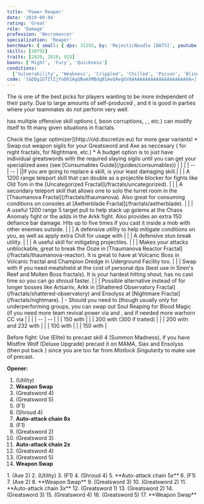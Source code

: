 ```yaml
---
title: 'Power Reaper'
date: '2019-09-04'
rating: 'Great'
role: 'Damage'
profession: 'Necromancer'
specialization: 'Reaper'
benchmark: { small: { dps: 31193, by: 'MajesticNoodle [BATS]', youtube: 'wPFrUrG0l0E' } }
skills: [30792]
traits: [2020, 2018, 919]
boons: ['Might', 'Fury', 'Quickness']
conditions:
  ['Vulnerability', 'Weakness', 'Crippled', 'Chilled', 'Poison', 'Blind']
code: '[&DQg1GTIlIjYoD6IAgQBwAXMBdgB1AeQAegGVAAAAAAAAAAAAAAAAAAAAAAA=]'
---
```


The <Specialization name="Reaper" text="Power Reaper"/> is one of the best picks for players wanting to be more independent of their party. Due to large amounts of self-produced <Condition name="vulnerability"/>, <Boon name="Quickness"/> and <Boon name="Might"/> it is good in parties where your teammates do not perform very well.

<Specialization name="Reaper" text="Power Reaper"/> has multiple offensive skill options (<Control name="Pull"/>, boon corruptions, <Condition name="blind"/>, <Control name="Immobile"/>, etc.) <Specialization name="Reaper" text="Power Reaper"/> can modify itself to fit many given situations in fractals.

<Divider text="Equipment"/>
Check the [gear optimizer](http://old.discretize.eu) for more gear variants!
<Grid>
<GridItem sm="4">
<Armor weight="Light" helmAffix="Berserker" helmRune="Scholar" shouldersAffix="Berserker" shouldersRune="Scholar" coatAffix="Berserker" coatRune="Scholar" glovesAffix="Berserker" glovesRune="Scholar" leggingsAffix="Berserker" leggingsRune="Scholar" bootsAffix="Berserker" bootsRune="Scholar"/>
</GridItem>

<GridItem sm="4">
<Weapons weapon1MainType="Greatsword" weapon1MainAffix="Berserker" weapon1MainSigil1="Impact" weapon1MainSigil2="Force" weapon2MainType="Axe" weapon2MainAffix="Berserker" weapon2MainSigil1="Force"  weapon2OffType="Warhorn" weapon2OffAffix="Berserker" weapon2OffSigil="Impact"/>

<Card title="Swap Weapons">
* Swap out weapon sigils for your Greatsword and Axe as neccesary (<Item id="36053" disableText/> for night fractals, <Item id="24615" disableText/> for Nightmare, etc.)
* A budget option is to just have individual greatswords with the required slaying sigils until you can get your specialized axes (see [Consumables Guide](/guides/consumables))
</Card>
</GridItem>

<GridItem sm="4">
<BackAndTrinkets backItemAffix="Berserker" accessory1Affix="Berserker" accessory2Affix="Berserker" amuletAffix="Berserker" ring1Affix="Berserker" ring2Affix="Berserker"/>

<Consumables food="Bowl of Sweet and Spicy Butternut Squash Soup" utility="Tin of Fruitcake" infusion="Mighty +9 Agony Infusion"/>
</GridItem>
</Grid>

<Divider text="Build"/>

<Grid>
<GridItem sm="7">
<Traits traits1="Spite" traits1Selected="Spiteful Talisman, Awaken the Pain, Signets of Suffering" traits2="Soul Reaping" traits2Selected="Unyielding Blast, Soul Barbs, Death Perception" traits3="Reaper" traits3Selected="Chilling Nova , Soul Eater, Reapers Onslaught"/>

<Card title="Situational Skills">
| | |
| -- | -- |
||If you are going to replace a skill, <Skill name="Well of Corruption"/> is your least damaging skill.|
| <Skill name="Summon flesh Wurm" size="big" disableText/> | A 1200 range teleport skill that can double as a projectile blocker for fights like Old Tom in the [Uncategorized Fractal](/fractals/uncategorized). |
| <Skill name="Spectral Walk " size="big" disableText/> | A secondary teleport skill that allows one to solo the turret room in the [Thaumanova Fractal](/fractals/thaumanova). Also great for consuming conditions on consoles at [Aetherblade Fractal](/fractals/aetherblade). |
| <Skill name="Spectral Grasp" size="big" disableText/> | A useful 1200 range 5 target pull to help stack up golems at the Chaos Anomaly fight or the adds in the Arkk fight. Also provides an extra 150 defiance bar damage. Hits up to five times if you cast it inside a mob with other enemies outside. |
| <Skill name="Suffer" size="big" disableText/> | A defensive utility to help mitigate conditions on you, as well as apply extra Chill for usage with <Trait name="Cold Shoulder"/> |
| <Skill name="You are all Weaklings" size="big" disableText/> | A defensive stun break utility. |
| <Skill name="Corrosive Poison Cloud" size="big" disableText/> | A useful skill for mitigating projectiles. |
| <Skill name="Nothing Can Save You" size="big" disableText/> | Makes your attacks unblockable, great to break the Ooze in [Thaumanova Reactor Fractal](/fractals/thaumanova-reactor).  It is great to have at Volcanic Boss in Volcanic fractal and Champion Dredge in Uderground Facility too. |
| <Skill name="Rise!" size="big" disableText/> | Swap with <Skill name="Well of Corruption"/> if you need meatshield at the cost of personal dps (best use in Siren's Reef and Molten Boss fractals). It is your hardest hitting shout, has no cast time so you can go shroud faster. |
| <Skill name="Summon Shadow Fiend" size="big" disableText/> | Possible alternative instead of <Skill name="Well of Corruption"/> for longer bosses like Artsariiv, Arkk in [Shattered Observatory Fractal](/fractals/shattered-observatory) and Ensolyss at [Nightmare Fractal](/fractals/nightmare). |
</Card>


</GridItem>

<GridItem sm="5">
<Skills heal="Signet of Vampirism" utility1="Well of Suffering" utility2="Well of Corruption" utility3="Signet of Spite" elite="Lich Form"/>

<Card title="Situational Traits">
- Should you need to (though usually only for underperforming groups, you can swap out Soul Reaping for Blood Magic (if you need more team revival power via <Trait name="Ritual of Life"/> and <Trait name="Transfusion"/>, and if needed more warhorn CC via <Trait name="Banshees Wail"/>
</Card>
<Card title="Defiance Bar Damage">
| | |
| -- | -- |
| <Skill name="Grasping Darkness" size="big" disableText/> | 150 with <Control name="pull"/> |
| <Skill name="Wail of Doom" size="big" disableText/> | 200 with <Control name="daze"/> (300 if traited) |
| <Skill name="Charge" size="big" disableText/> | 200 with <Control name="knockdown"/> and 232 with <Control name="launch"/>| 
| <Skill name="Terrify" size="big" disableText/> | 100 with <Control name="daze"/> |
| <Skill name="Executioners Scythe" size="big" disableText/> | 150 with <Control name="daze"/> |
</Card>
</GridItem>
</Grid>

<Divider text="Details"/>

<Grid>
<GridItem sm="7">
<Card title="Rotation">

Before fight: Use <Skill name="Lich Form"/> (Elite) to precast skill 4 (Summon Madness), if you have Mistfire Wolf (Deluxe Upgrade) precast it on MAMA, Siax and Ensolyss (then put back <Skill name="Lich Form"/>) since you are too far from _Mistlock Singularity_ to make use of <Skill name="Lich Form" disableText/> precast.

**Opener:**
1. <Skill name="Well of Suffering"/> (Utility)
2. **Weapon Swap**
3. <Skill name="Nightfall"/> (Greatsword 4)
4. <Skill name="Grasping Darkness"/> (Greatsword 5)
5. <Skill name="Reapers Shroud"/> (F1)
6. <Skill name="Soul Spiral"/> (Shroud 4)
7. **Auto-attack chain 8x**
8. <Skill name="Exit Reapers Shroud"/> (F1)
9. <Skill name="Gravedigger"/> (Greatsword 2)
10. <Skill name="Death Spiral"/> (Greatsword 3)
11. **Auto-attack chain 2x**
12. <Skill name="Nightfall"/> (Greatsword 4)
13. <Skill name="Grasping Darkness"/> (Greatsword 5)
14. **Weapon Swap**
  
</GridItem>
</Card>

<GridItem sm="5">
<Card title="Rotation: Loop">
1. <Skill name="Ghastly Claws"/> (Axe 2)
2. <Skill name="Well of Suffering"/> (Utility)
3. <Skill name="Reapers Shroud"/> (F1)
4. <Skill name="Soul Spiral"/> (Shroud 4)
5. **Auto-attack chain 5x**
6. <Skill name="Exit Reapers Shroud"/> (F1)
7. <Skill name="Ghastly Claws"/> (Axe 2)
8. **Weapon Swap**
9. <Skill name="Death Spiral"/> (Greatsword 3)
10. <Skill name="Gravedigger"/> (Greatsword 2)
11. **Auto-attack chain 3x**
12. <Skill name="Dusk Strike"/> (Greatsword 1)
13. <Skill name="Gravedigger"/> (Greatsword 2)
14. <Skill name="Death Spiral"/> (Greatsword 3)
15. <Skill name="Nightfall"/> (Greatsword 4)
16. <Skill name="Grasping Darkness"/> (Greatsword 5)
17. **Weapon Swap**
</GridItem>
</Card>
</Grid>

